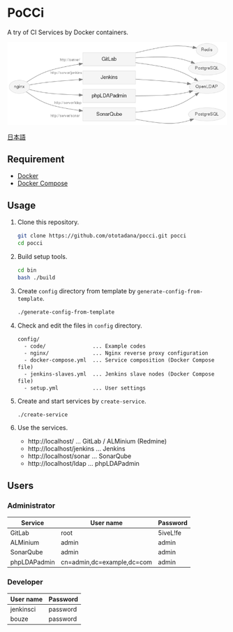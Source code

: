 PoCCi
=====

A try of CI Services by Docker containers.

![Services](./services-gitlab.png)

[日本語](./README.ja.md)

Requirement
-----------
*   [Docker](https://www.docker.com/)
*   [Docker Compose](https://github.com/docker/compose/)

Usage
-----
1.  Clone this repository.

    ```bash
    git clone https://github.com/ototadana/pocci.git pocci
    cd pocci
    ```

2.  Build setup tools.

    ```bash
    cd bin
    bash ./build
    ```

3.  Create `config` directory from template by `generate-config-from-template`.

    ```bash
    ./generate-config-from-template
    ```

4.  Check and edit the files in `config` directory.

    ```
    config/
      - code/               ... Example codes
      - nginx/              ... Nginx reverse proxy configuration
      - docker-compose.yml  ... Service composition (Docker Compose file)
      - jenkins-slaves.yml  ... Jenkins slave nodes (Docker Compose file)
      - setup.yml           ... User settings
    ```

5.  Create and start services by `create-service`.

    ```bash
    ./create-service
    ```

6.  Use the services.

    *   http://localhost/ ... GitLab / ALMinium (Redmine)
    *   http://localhost/jenkins ... Jenkins
    *   http://localhost/sonar ... SonarQube
    *   http://localhost/ldap ... phpLDAPadmin

Users
--------------
### Administrator
Service      | User name                  | Password
------------ | -------------------------- | --------
GitLab       | root                       | 5iveL!fe
ALMinium     | admin                      | admin
SonarQube    | admin                      | admin
phpLDAPadmin | cn=admin,dc=example,dc=com | admin

### Developer
User name  | Password
---------- | --------
jenkinsci  | password
bouze      | password
